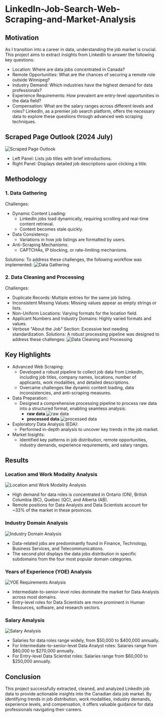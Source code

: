 # LinkedIn-Job-Search-Web-Scraping-and-Market-Analysis
## Motivation
As I transition into a career in data, understanding the job market is crucial. This project aims to extract insights from LinkedIn to answer the following key questions:
- Location: Where are data jobs concentrated in Canada?
- Remote Opportunities: What are the chances of securing a remote role outside Winnipeg?
- Industry Demand: Which industries have the highest demand for data professionals?
- Experience Requirements: How prevalent are entry-level opportunities in the data field?
- Compensation: What are the salary ranges across different levels and roles?
LinkedIn, as a premier job search platform, offers the necessary data to explore these questions through advanced web scraping techniques.

## Scraped Page Outlook (2024 July)
![Scraped Page Outlook](images/outlook.png)
- Left Panel: Lists job titles with brief introductions.
- Right Panel: Displays detailed job descriptions upon clicking a title.

## Methodology
### 1. Data Gathering
Challenges:
- Dynamic Content Loading:
  - LinkedIn jobs load dynamically, requiring scrolling and real-time content retrieval.
  - Content becomes stale quickly.
- Data Consistency:
  - Variations in how job listings are formatted by users.
- Anti-Scraping Mechanisms:
  - CAPTCHAs, IP blocking, or rate-limiting mechanisms.

Solutions:
To address these challenges, the following workflow was implemented:
![Data Gathering](images/metho1.png)
### 2. Data Cleaning and Processing
Challenges:
- Duplicate Records: Multiple entries for the same job listing.
- Inconsistent Missing Values: Missing values appear as empty strings or lists.
- Non-Uniform Locations: Varying formats for the location field.
- Applicant Numbers and Industry Domains: Highly varied formats and values.
- Verbose "About the Job" Section: Excessive text needing standardization.
Solutions:
A robust processing pipeline was designed to address these challenges:
![Data Cleaning and Processing](images/metho2.png)
## Key Highlights
- Advanced Web Scraping:
  - Developed a robust pipeline to collect job data from LinkedIn, including job titles, company names, locations, number of applicants, work modalities, and detailed descriptions.
  - Overcame challenges like dynamic content loading, data inconsistencies, and anti-scraping measures.
- Data Preparation:
  - Designed a comprehensive processing pipeline to process raw data into a structured format, enabling seamless analysis:
    - **raw data**
      ![raw data](images/raw.png) 
    - **processed data**
      ![processed data](images/processed.png)    
- Exploratory Data Analysis (EDA):
  - Performed in-depth analysis to uncover key trends in the job market.
- Market Insights:
  - Identified key patterns in job distribution, remote opportunities, industry demands, experience requirements, and salary ranges.
## Results
### Location amd Work Modality Analysis
![Location amd Work Modality Analysis](images/rs1.png)
- High demand for data roles is concentrated in Ontario (ON), British Columbia (BC), Quebec (QC), and Alberta (AB).
- Remote positions for Data Analysts and Data Scientists account for ~33% of the market in these provinces.
### Industry Domain Analysis
![Industry Domain Analysis](images/rs2.png)
- Data-related jobs are predominantly found in Finance, Technology, Business Services, and Telecommunications.
- The second plot displays the data jobs distribution in specific subdomains from the four most popular domain categories.
### Years of Experience (YOE) Analysis
![YOE Requirements Analysis](images/rs3.png)
- Intermediate-to-senior-level roles dominate the market for Data Analysts across most domains.
- Entry-level roles for Data Scientists are more prominent in Human Resources, software, and research sectors.
### Salary Amalysis
![Salary Analysis](images/rs4.png)
- Salaries for data roles range widely, from $50,000 to $400,000 annually.
- For Intermediate-to-senior-level Data Analyst roles: Salaries range from $80,000 to $270,000 annually.
- For Entry-level Data Scientist roles: Salaries range from $60,000 to $250,000 annually.

## Conclusion
This project successfully extracted, cleaned, and analyzed LinkedIn job data to provide actionable insights into the Canadian data job market. By identifying trends in job distribution, work modalities, industry demands, experience levels, and compensation, it offers valuable guidance for data professionals navigating their careers.




